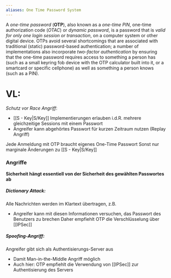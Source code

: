 ```yaml
---
aliases: One Time Password System
---
```


A *one-time password* (**OTP**), also known as a *one-time PIN*, one-time authorization code (*OTAC*) or *dynamic password*, is a password that is *valid for only one login session or transaction*, on a computer system or other digital device. OTPs avoid several shortcomings that are associated with traditional (static) password-based authentication; a number of implementations also incorporate *two-factor authentication* by ensuring that the one-time password requires access to something a person has (such as a small keyring fob device with the OTP calculator built into it, or a smartcard or specific cellphone) as well as something a person knows (such as a PIN). 

# VL:

*Schutz vor Race Angriff*: 
- [[S - Key|S/Key]] Implementierungen erlauben i.d.R. mehrere gleichzeitige Sessions mit einem Passwort 
- Angreifer kann abgehörtes Passwort für kurzen Zeitraum nutzen (Replay Angriff) 

Jede Anmeldung mit OTP braucht eigenes One-Time Passwort 
Sonst nur marginale Änderungen zu [[S - Key|S/Key]]

### Angriffe

**Sicherheit hängt essentiell von der Sicherheit des gewählten Passwortes ab**
##### Dictionary Attack: 
Alle Nachrichten werden im Klartext übertragen, z.B. 
- Angreifer kann mit diesen Informationen versuchen, das Passwort des Benutzers zu brechen
Daher empfiehlt OTP die Verschlüsselung über [[IPSec]] 

##### Spoofing-Angriff:
Angreifer gibt sich als Authentisierungs-Server aus 
- Damit Man-in-the-Middle Angriff möglich 
- Auch hier: OTP empfiehlt die Verwendung von [[IPSec]] zur Authentisierung des Servers
